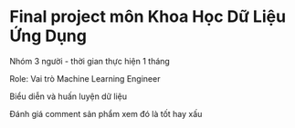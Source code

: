 # Final project môn Khoa Học Dữ Liệu Ứng Dụng

Nhóm 3 người - thời gian thực hiện 1 tháng

Role: Vai trò Machine Learning Engineer

Biểu diễn và huấn luyện dữ liệu

Đánh giá comment sản phẩm xem đó là tốt hay xấu
